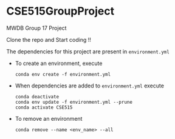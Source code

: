 # CSE515GroupProject
MWDB Group 17 Project

Clone the repo and Start coding !!

The dependencies for this project are present in `environment.yml`



* To create an environment, execute
    ```shell script
    conda env create -f environment.yml 
    ```
* When dependencies are added to `environment.yml` execute
    ```shell script
    conda deactivate
    conda env update -f environment.yml --prune
    conda activate CSE515
    ```
* To remove an environment
    ```shell script
    conda remove --name <env_name> --all
    ```